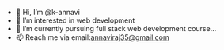 - 👋 Hi, I’m @k-annavi
- 👀 I’m interested in web development
- 🌱 I’m currently pursuing full stack web development course...
- 📫 Reach me via email:annaviraj35@gmail.com


